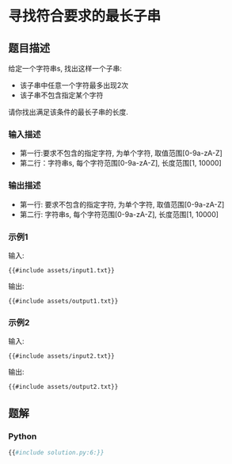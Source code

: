 # 寻找符合要求的最长子串

## 题目描述

给定一个字符串s, 找出这样一个子串:

- 该子串中任意一个字符最多出现2次
- 该子串不包含指定某个字符

请你找出满足该条件的最长子串的长度.

### 输入描述

- 第一行:要求不包含的指定字符, 为单个字符, 取值范围[0-9a-zA-Z]
- 第二行：字符串s, 每个字符范围[0-9a-zA-Z], 长度范围[1, 10000]

### 输出描述

- 第一行: 要求不包含的指定字符, 为单个字符, 取值范围[0-9a-zA-Z]
- 第二行: 字符串s, 每个字符范围[0-9a-zA-Z], 长度范围[1, 10000]

### 示例1

输入:

```text
{{#include assets/input1.txt}}
```

输出:

```text
{{#include assets/output1.txt}}
```

### 示例2

输入:

```text
{{#include assets/input2.txt}}
```

输出:

```text
{{#include assets/output2.txt}}
```

## 题解

### Python

```python
{{#include solution.py:6:}}
```